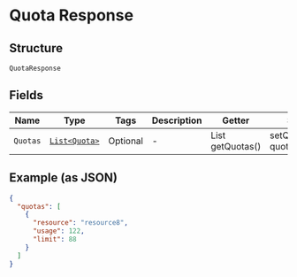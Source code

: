 
# Quota Response

## Structure

`QuotaResponse`

## Fields

| Name | Type | Tags | Description | Getter | Setter |
|  --- | --- | --- | --- | --- | --- |
| `Quotas` | [`List<Quota>`](../../doc/models/quota.md) | Optional | - | List<Quota> getQuotas() | setQuotas(List<Quota> quotas) |

## Example (as JSON)

```json
{
  "quotas": [
    {
      "resource": "resource8",
      "usage": 122,
      "limit": 88
    }
  ]
}
```

